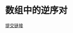 # 数组中的逆序对

[提交链接](https://www.nowcoder.com/practice/96bd6684e04a44eb80e6a68efc0ec6c5?tpId=117&&tqId=35259&rp=1&ru=/ta/job-code-high&qru=/ta/job-code-high/question-ranking)